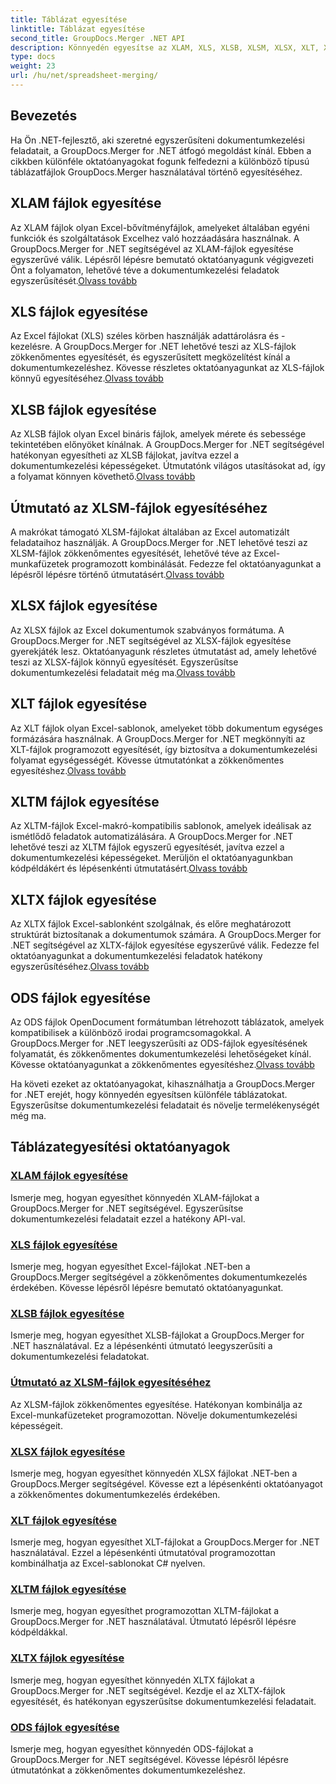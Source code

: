 ```yaml
---
title: Táblázat egyesítése
linktitle: Táblázat egyesítése
second_title: GroupDocs.Merger .NET API
description: Könnyedén egyesítse az XLAM, XLS, XLSB, XLSM, XLSX, XLT, XLTM, XLTX és ODS fájlokat a .NET-ben a GroupDocs.Merger segítségével. A dokumentumkezelési feladatok egyszerűsítése.
type: docs
weight: 23
url: /hu/net/spreadsheet-merging/
---
```


## Bevezetés

Ha Ön .NET-fejlesztő, aki szeretné egyszerűsíteni dokumentumkezelési feladatait, a GroupDocs.Merger for .NET átfogó megoldást kínál. Ebben a cikkben különféle oktatóanyagokat fogunk felfedezni a különböző típusú táblázatfájlok GroupDocs.Merger használatával történő egyesítéséhez.

## XLAM fájlok egyesítése
 Az XLAM fájlok olyan Excel-bővítményfájlok, amelyeket általában egyéni funkciók és szolgáltatások Excelhez való hozzáadására használnak. A GroupDocs.Merger for .NET segítségével az XLAM-fájlok egyesítése egyszerűvé válik. Lépésről lépésre bemutató oktatóanyagunk végigvezeti Önt a folyamaton, lehetővé téve a dokumentumkezelési feladatok egyszerűsítését.[Olvass tovább](./merge-xlam-files/)

## XLS fájlok egyesítése
Az Excel fájlokat (XLS) széles körben használják adattárolásra és -kezelésre. A GroupDocs.Merger for .NET lehetővé teszi az XLS-fájlok zökkenőmentes egyesítését, és egyszerűsített megközelítést kínál a dokumentumkezeléshez. Kövesse részletes oktatóanyagunkat az XLS-fájlok könnyű egyesítéséhez.[Olvass tovább](./merging-xls-files/)

## XLSB fájlok egyesítése
 Az XLSB fájlok olyan Excel bináris fájlok, amelyek mérete és sebessége tekintetében előnyöket kínálnak. A GroupDocs.Merger for .NET segítségével hatékonyan egyesítheti az XLSB fájlokat, javítva ezzel a dokumentumkezelési képességeket. Útmutatónk világos utasításokat ad, így a folyamat könnyen követhető.[Olvass tovább](./how-to-merge-xlsb-files/)

## Útmutató az XLSM-fájlok egyesítéséhez
 A makrókat támogató XLSM-fájlokat általában az Excel automatizált feladataihoz használják. A GroupDocs.Merger for .NET lehetővé teszi az XLSM-fájlok zökkenőmentes egyesítését, lehetővé téve az Excel-munkafüzetek programozott kombinálását. Fedezze fel oktatóanyagunkat a lépésről lépésre történő útmutatásért.[Olvass tovább](./guide-merging-xlsm-files/)

## XLSX fájlok egyesítése
Az XLSX fájlok az Excel dokumentumok szabványos formátuma. A GroupDocs.Merger for .NET segítségével az XLSX-fájlok egyesítése gyerekjáték lesz. Oktatóanyagunk részletes útmutatást ad, amely lehetővé teszi az XLSX-fájlok könnyű egyesítését. Egyszerűsítse dokumentumkezelési feladatait még ma.[Olvass tovább](./merging-xlsx-files/)

## XLT fájlok egyesítése
 Az XLT fájlok olyan Excel-sablonok, amelyeket több dokumentum egységes formázására használnak. A GroupDocs.Merger for .NET megkönnyíti az XLT-fájlok programozott egyesítését, így biztosítva a dokumentumkezelési folyamat egységességét. Kövesse útmutatónkat a zökkenőmentes egyesítéshez.[Olvass tovább](./merge-xlt-files/)

## XLTM fájlok egyesítése
 Az XLTM-fájlok Excel-makró-kompatibilis sablonok, amelyek ideálisak az ismétlődő feladatok automatizálására. A GroupDocs.Merger for .NET lehetővé teszi az XLTM fájlok egyszerű egyesítését, javítva ezzel a dokumentumkezelési képességeket. Merüljön el oktatóanyagunkban kódpéldákért és lépésenkénti útmutatásért.[Olvass tovább](./merging-xltm-files/)

## XLTX fájlok egyesítése
Az XLTX fájlok Excel-sablonként szolgálnak, és előre meghatározott struktúrát biztosítanak a dokumentumok számára. A GroupDocs.Merger for .NET segítségével az XLTX-fájlok egyesítése egyszerűvé válik. Fedezze fel oktatóanyagunkat a dokumentumkezelési feladatok hatékony egyszerűsítéséhez.[Olvass tovább](./merge-xltx-files/)

## ODS fájlok egyesítése
 Az ODS fájlok OpenDocument formátumban létrehozott táblázatok, amelyek kompatibilisek a különböző irodai programcsomagokkal. A GroupDocs.Merger for .NET leegyszerűsíti az ODS-fájlok egyesítésének folyamatát, és zökkenőmentes dokumentumkezelési lehetőségeket kínál. Kövesse oktatóanyagunkat a zökkenőmentes egyesítéshez.[Olvass tovább](./merging-ods-files/)

Ha követi ezeket az oktatóanyagokat, kihasználhatja a GroupDocs.Merger for .NET erejét, hogy könnyedén egyesítsen különféle táblázatokat. Egyszerűsítse dokumentumkezelési feladatait és növelje termelékenységét még ma.
## Táblázategyesítési oktatóanyagok
### [XLAM fájlok egyesítése](./merge-xlam-files/)
Ismerje meg, hogyan egyesíthet könnyedén XLAM-fájlokat a GroupDocs.Merger for .NET segítségével. Egyszerűsítse dokumentumkezelési feladatait ezzel a hatékony API-val.
### [XLS fájlok egyesítése](./merging-xls-files/)
Ismerje meg, hogyan egyesíthet Excel-fájlokat .NET-ben a GroupDocs.Merger segítségével a zökkenőmentes dokumentumkezelés érdekében. Kövesse lépésről lépésre bemutató oktatóanyagunkat.
### [XLSB fájlok egyesítése](./how-to-merge-xlsb-files/)
Ismerje meg, hogyan egyesíthet XLSB-fájlokat a GroupDocs.Merger for .NET használatával. Ez a lépésenkénti útmutató leegyszerűsíti a dokumentumkezelési feladatokat.
### [Útmutató az XLSM-fájlok egyesítéséhez](./guide-merging-xlsm-files/)
Az XLSM-fájlok zökkenőmentes egyesítése. Hatékonyan kombinálja az Excel-munkafüzeteket programozottan. Növelje dokumentumkezelési képességeit.
### [XLSX fájlok egyesítése](./merging-xlsx-files/)
Ismerje meg, hogyan egyesíthet könnyedén XLSX fájlokat .NET-ben a GroupDocs.Merger segítségével. Kövesse ezt a lépésenkénti oktatóanyagot a zökkenőmentes dokumentumkezelés érdekében.
### [XLT fájlok egyesítése](./merge-xlt-files/)
Ismerje meg, hogyan egyesíthet XLT-fájlokat a GroupDocs.Merger for .NET használatával. Ezzel a lépésenkénti útmutatóval programozottan kombinálhatja az Excel-sablonokat C# nyelven.
### [XLTM fájlok egyesítése](./merging-xltm-files/)
Ismerje meg, hogyan egyesíthet programozottan XLTM-fájlokat a GroupDocs.Merger for .NET használatával. Útmutató lépésről lépésre kódpéldákkal.
### [XLTX fájlok egyesítése](./merge-xltx-files/)
Ismerje meg, hogyan egyesíthet könnyedén XLTX fájlokat a GroupDocs.Merger for .NET segítségével. Kezdje el az XLTX-fájlok egyesítését, és hatékonyan egyszerűsítse dokumentumkezelési feladatait.
### [ODS fájlok egyesítése](./merging-ods-files/)
Ismerje meg, hogyan egyesíthet könnyedén ODS-fájlokat a GroupDocs.Merger for .NET segítségével. Kövesse lépésről lépésre útmutatónkat a zökkenőmentes dokumentumkezeléshez.